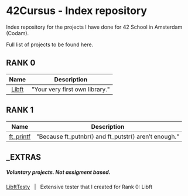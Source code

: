 # 42Cursus - Index repository

Index repository for the projects I have done for 42 School in Amsterdam (Codam).

Full list of projects to be found here.

## RANK 0
|			Name				| Description	|
|:---------------:|:-----------:|
[Libft](https://github.com/f-ras-42Cursus/libft) | "Your very first own library." |

## RANK 1
|			Name				| Description	|
|:---------------:|:-----------:|
[ft_printf](https://github.com/f-ras-42Cursus/ft_prinft) | "Because ft_putnbr() and ft_putstr() aren’t enough." |

## _EXTRAS
##### Voluntary projects. Not assigment based.
[LibftTesty](https://github.com/f-ras-42Cursus/_EXTRAS/tree/main/LibftTesty) &nbsp; | &nbsp; Extensive tester that I created for Rank 0: Libft
